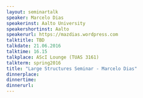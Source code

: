 ```yaml
---
layout: seminartalk
speaker: Marcelo Dias
speakerinst: Aalto University
speakershortinst: Aalto
speakerurl: https://mazdias.wordpress.com
talktitle: TBD
talkdate: 21.06.2016
talktime: 16.15
talkplace: AScI Lounge (TUAS 3161)
talkterm: spring2016
title: "Large Structures Seminar - Marcelo Dias"
dinnerplace: 
dinnertime: 
dinnerurl: 
---
```

